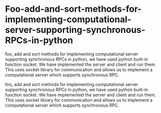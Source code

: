 # Foo-add-and-sort-methods-for-implementing-computational-server-supporting-synchronous-RPCs-in-python
foo, add and sort methods for implementing computational server supporting synchronous RPCs in python, we have used python built-in function socket. We have implemented the server and client and run them. This uses socket library for communication and allows us to implement a computational server which supports synchronous RPC.

foo, add and sort methods for implementing computational server supporting synchronous RPCs in python, we have used python built-in function socket. We have implemented the server and client and run them. This uses socket library for communication and allows us to implement a computational server which supports synchronous RPC.
